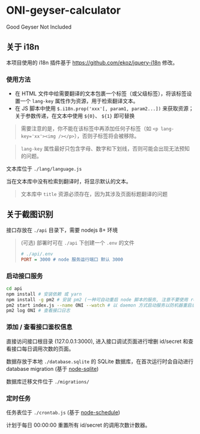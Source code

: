 # ONI-geyser-calculator

Good Geyser Not Included

## 关于 i18n

本项目使用的 i18n 插件基于 https://github.com/ekoz/jquery-i18n 修改。

### 使用方法

- 在 HTML 文件中给需要翻译的文本包裹一个标签（或父级标签），将该标签设置一个 `lang-key` 属性作为资源，用于检索翻译文本。
- 在 JS 脚本中使用 `$.i18n.prop('xxx'[, param1, param2...])` 来获取资源；  
  关于参数传递，在文本中使用 `${0}`、 `${1}` 即可替换

> 需要注意的是，你不能在该标签中再添加任何子标签（如 `<p lang-key='xx'><img /></p>`），否则子标签将会被移除。

> `lang-key` 属性最好只包含字母、数字和下划线，否则可能会出现无法预知的问题。

文本库位于 `./lang/language.js`

当在文本库中没有检索到翻译时，将显示默认的文本。

> 文本库中 `title` 资源必须存在，因为其涉及页面标题翻译的问题

## 关于截图识别

接口存放在 `./api` 目录下，需要 nodejs 8+ 环境

> (可选) 部署时可在 `./api` 下创建一个 `.env` 的文件
>
>  ``` ini
>  # ./api/.env
>  PORT = 3000 # node 服务运行端口 默认 3000
>  ```

### 启动接口服务

``` bash
cd api
npm install # 安装依赖 或 yarn
npm install -g pm2 # 安装 pm2 (一种可自动重启 node 脚本的服务, 注意不要使用 root 角色执行该命令，下同)
pm2 start index.js --name ONI --watch # 以 daemon 方式启动服务以防机器重启或进程挂掉
pm2 log ONI # 查看接口日志
```

### 添加 / 查看接口鉴权信息

直接访问接口根目录 (127.0.0.1:3000), 进入接口调试页面进行增删 id/secret 和查看接口每日调用次数的页面。

数据存放于本地 `./database.sqlite` 的 SQLite 数据库，在首次运行时会自动进行 database migration (基于 [node-sqlite](https://github.com/kriasoft/node-sqlite#migrations))

数据库迁移文件位于 `./migrations/`

### 定时任务

任务表位于 `./crontab.js` (基于 [node-schedule](https://github.com/node-schedule/node-schedule))

计划于每日 00:00:00 重置所有 id/secret 的调用次数计数器。
